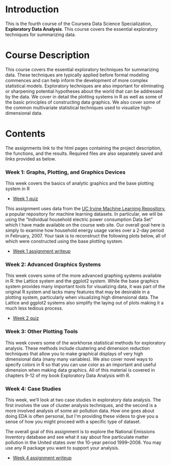 # Introduction
This is the fourth course of the Coursera Data Science Specialization, **Exploratory Data Analysis**. This course covers the essential exploratory techniques for summarizing data.

# Course Description
This course covers the essential exploratory techniques for summarizing data. These techniques are typically applied before formal modeling commences and can help inform the development of more complex statistical models. Exploratory techniques are also important for eliminating or sharpening potential hypotheses about the world that can be addressed by the data. We cover in detail the plotting systems in R as well as some of the basic principles of constructing data graphics. We also cover some of the common multivariate statistical techniques used to visualize high-dimensional data.

# Contents
The assignments link to the html pages containing the project description, the functions, and the results. Required files are also separately saved and links provided as below.

### Week 1: Graphs, Plotting, and Graphics Devices
This week covers the basics of analytic graphics and the base plotting system in R
- [Week 1 quiz](https://wamber-aww.github.io/coursera-data-science/Course04_ExploreDataAnalysis/W1Quiz.html)

This assignment uses data from the [UC Irvine Machine Learning Repository](http://archive.ics.uci.edu/ml/), a popular repository for machine learning datasets. In particular, we will be using the “Individual household electric power consumption Data Set” which I have made available on the course web site. Our overall goal here is simply to examine how household energy usage varies over a 2-day period in February, 2007. Your task is to reconstruct the following plots below, all of which were constructed using the base plotting system.

- [Week 1 assignment writeup](https://wamber-aww.github.io/coursera-data-science/Course04_ExploreDataAnalysis/W1Hw.html)

### Week 2: Advanced Graphics Systems
This week covers some of the more advanced graphing systems available in R: the Lattice system and the ggplot2 system. While the base graphics system provides many important tools for visualizing data, it was part of the original R system and lacks many features that may be desirable in a plotting system, particularly when visualizing high dimensional data. The Lattice and ggplot2 systems also simplify the laying out of plots making it a much less tedious process.

- [Week 2 quiz](https://wamber-aww.github.io/coursera-data-science/Course04_ExploreDataAnalysis/W2Quiz.html)

### Week 3: Other Plotting Tools
This week covers some of the workhorse statistical methods for exploratory analysis. These methods include clustering and dimension reduction techniques that allow you to make graphical displays of very high dimensional data (many many variables). We also cover novel ways to specify colors in R so that you can use color as an important and useful dimension when making data graphics. All of this material is covered in chapters 9-12 of my book Exploratory Data Analysis with R.

### Week 4: Case Studies
This week, we'll look at two case studies in exploratory data analysis. The first involves the use of cluster analysis techniques, and the second is a more involved analysis of some air pollution data. How one goes about doing EDA is often personal, but I'm providing these videos to give you a sense of how you might proceed with a specific type of dataset.

The overall goal of this assignment is to explore the National Emissions Inventory database and see what it say about fine particulate matter pollution in the United states over the 10-year period 1999–2008. You may use any R package you want to support your analysis.
- [Week 4 assignment writeup](https://wamber-aww.github.io/coursera-data-science/Course04_ExploreDataAnalysis/W4Hw.html)
